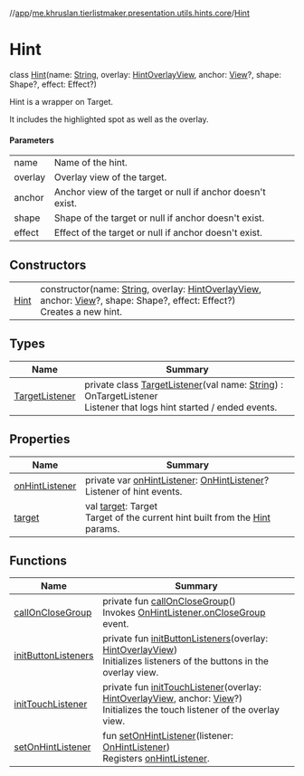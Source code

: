 //[app](../../../index.md)/[me.khruslan.tierlistmaker.presentation.utils.hints.core](../index.md)/[Hint](index.md)

# Hint

class [Hint](index.md)(name: [String](https://kotlinlang.org/api/latest/jvm/stdlib/kotlin/-string/index.html), overlay: [HintOverlayView](../../me.khruslan.tierlistmaker.presentation.views/-hint-overlay-view/index.md), anchor: [View](https://developer.android.com/reference/kotlin/android/view/View.html)?, shape: Shape?, effect: Effect?)

Hint is a wrapper on Target.

It includes the highlighted spot as well as the overlay.

#### Parameters

| | |
|---|---|
| name | Name of the hint. |
| overlay | Overlay view of the target. |
| anchor | Anchor view of the target or null if anchor doesn't exist. |
| shape | Shape of the target or null if anchor doesn't exist. |
| effect | Effect of the target or null if anchor doesn't exist. |

## Constructors

| | |
|---|---|
| [Hint](-hint.md) | constructor(name: [String](https://kotlinlang.org/api/latest/jvm/stdlib/kotlin/-string/index.html), overlay: [HintOverlayView](../../me.khruslan.tierlistmaker.presentation.views/-hint-overlay-view/index.md), anchor: [View](https://developer.android.com/reference/kotlin/android/view/View.html)?, shape: Shape?, effect: Effect?)<br>Creates a new hint. |

## Types

| Name | Summary |
|---|---|
| [TargetListener](-target-listener/index.md) | private class [TargetListener](-target-listener/index.md)(val name: [String](https://kotlinlang.org/api/latest/jvm/stdlib/kotlin/-string/index.html)) : OnTargetListener<br>Listener that logs hint started / ended events. |

## Properties

| Name | Summary |
|---|---|
| [onHintListener](on-hint-listener.md) | private var [onHintListener](on-hint-listener.md): [OnHintListener](../-on-hint-listener/index.md)?<br>Listener of hint events. |
| [target](target.md) | val [target](target.md): Target<br>Target of the current hint built from the [Hint](index.md) params. |

## Functions

| Name | Summary |
|---|---|
| [callOnCloseGroup](call-on-close-group.md) | private fun [callOnCloseGroup](call-on-close-group.md)()<br>Invokes [OnHintListener.onCloseGroup](../-on-hint-listener/on-close-group.md) event. |
| [initButtonListeners](init-button-listeners.md) | private fun [initButtonListeners](init-button-listeners.md)(overlay: [HintOverlayView](../../me.khruslan.tierlistmaker.presentation.views/-hint-overlay-view/index.md))<br>Initializes listeners of the buttons in the overlay view. |
| [initTouchListener](init-touch-listener.md) | private fun [initTouchListener](init-touch-listener.md)(overlay: [HintOverlayView](../../me.khruslan.tierlistmaker.presentation.views/-hint-overlay-view/index.md), anchor: [View](https://developer.android.com/reference/kotlin/android/view/View.html)?)<br>Initializes the touch listener of the overlay view. |
| [setOnHintListener](set-on-hint-listener.md) | fun [setOnHintListener](set-on-hint-listener.md)(listener: [OnHintListener](../-on-hint-listener/index.md))<br>Registers [onHintListener](on-hint-listener.md). |

